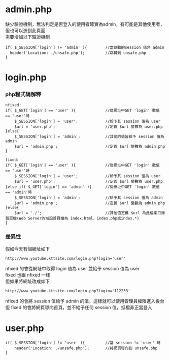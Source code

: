 # admin.php  
缺少驗證機制，無法判定是否登入的使用者確實為admin，有可能是其他使用者，但也可以進到此頁面  
需要增加以下驗證機制
```
if( $_SESSION['login'] != 'admin' ){        //當啟動的session 值非 admin   
  header('Location: ./unsafe.php');         //跳轉到 unsafe.php  
}  
```  
# login.php  
### php程式碼解釋
```
nfixed:
if( $_GET['login'] == 'user' ){             //從網址中GET 'login' 數值 == 'user'時  
    $_SESSION['login'] = 'user';            //給予其 session 值為 user  
    $url = 'user.php';                      //定義 $url 變數為 user.php  
}else{  
    $_SESSION['login'] = 'admin';           //其他的值皆給予 session 值為 admin  
    $url = 'admin.php';                     //定義 $url 變數為 admin.php
}  
```
  
```
fixed:
if( $_GET['login'] == 'user' ){             //從網址中GET 'login' 數值 == 'user'時
    $_SESSION['login'] = 'user';            //給予其 session 值為 user
    $url = 'user.php';                      //定義 $url 變數為 user.php
}else if( $_GET['login'] == 'admin' ){      //從網址中GET 'login' 數值 == 'admin'時
    $_SESSION['login'] = 'admin';           //給予其 session 值為 admin
    $url = 'admin.php';                     //定義 $url 變數為 admin.php
}else{
    $url = './';                            //其他值定義 $url 為此檔案目錄首頁檔(Web Server的域設首頁檔為 index.html、index.php或index.*)
}
```
### 差異性
假如今天有個網址如下  
```
http://www.youtube.kttsite.com/login.php?login='user'  
```
nfixed 的會從網址中取得 login 值為 user 並給予 session 值為 user  
fixed 也跟 nfixed 一樣  
但如果將網址改成如下
```
http://www.youtube.kttsite.com/login.php?login='112233'
```
nfixed 的會將 session 值給予 admin 的值，這樣就可以使用管理員權限進入後台  
但 fixed 的會將網頁導向首頁，並不給予任何 session 值，抵檔非正當登入  
# user.php
```
if( $_SESSION['login'] != 'user' ){         //當 session != 'user' 時
    header('Location: ./unsafe.php');       //將網頁導向到 unsafe.php
}
```
